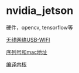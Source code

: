 # nvidia_jetson
硬件，opencv, tensorflow等



[无线网络USB-WIFI](无线网络USB-WIFI.md)

[序列号和mac地址](序列号和mac地址.md)

[编译内核](编译内核.md)
